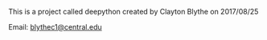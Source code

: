 This is a project called deepython created by Clayton Blythe on 2017/08/25 

Email: blythec1@central.edu

